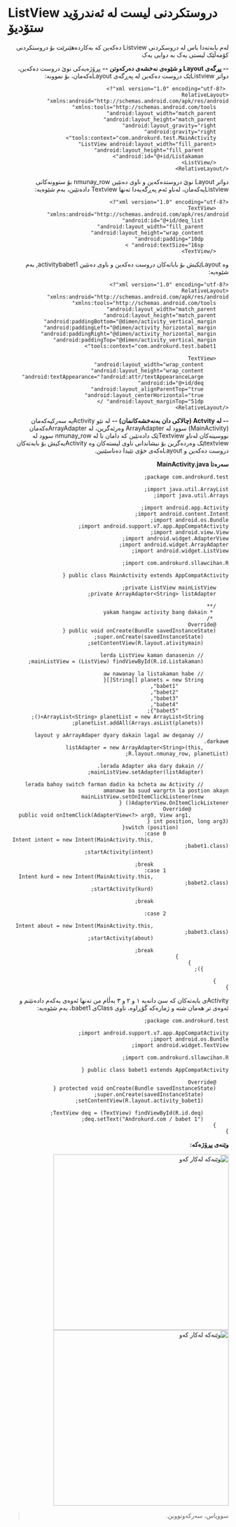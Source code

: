 # ListView دروستکردنی لیست لە ئەندرۆید ستۆدیۆ
<div dir=rtl>
لەم بابەتەدا باس لە دروسکردنی Listview دەکەین کە بەکاردەهێنرێت بۆ دروستکردنی کۆمەڵێک لیستی یەک بە دوایی یەک

<strong>-- پڕگەی Layout و شێوەی نەخشەی دەرکەوتن --</strong>
پڕۆژەیەکی نوێ دروست دەکەین، دواتر Listviewێک دروست دەکەین لە پەڕگەی Layoutەکەمان، بۆ نموونە:
<pre><code> &lt;?xml version="1.0" encoding="utf-8"?&gt;
&lt;RelativeLayout xmlns:android="http://schemas.android.com/apk/res/android"
    xmlns:tools="http://schemas.android.com/tools"
    android:layout_width="match_parent"
    android:layout_height="match_parent"
    android:layout_gravity="right"
    android:gravity="right"
    tools:context="com.androkurd.test.MainActivity"&gt;
    &lt;ListView android:layout_width="fill_parent"
        android:layout_height="fill_parent"
        android:id="@+id/Listakaman"&gt;
    &lt;/ListView&gt;
&lt;/RelativeLayout&gt;</code></pre>
دواتر Layout نوێ دروستدەکەین و ناوی دەنێین nmunay_row بۆ ستوونەکانی Listviewیەکەمان، لەناو ئەم پەڕگەیەدا تەنها Textview دادەنێین، بەم شێوەیە:
<pre><code>&lt;?xml version="1.0" encoding="utf-8"?&gt;
    &lt;TextView xmlns:android="http://schemas.android.com/apk/res/android"
        android:id="@+id/deq_list"
        android:layout_width="fill_parent"
        android:layout_height="wrap_content"
        android:padding="10dp"
        android:textSize="16sp" &gt;
    &lt;/TextView&gt;</code></pre>
وە Layoutێکیش بۆ باباتەکان دروست دەکەین و ناوی دەنێین activitybabet1, بەم شێوەیە:
<pre><code>&lt;?xml version="1.0" encoding="utf-8"?&gt;
&lt;RelativeLayout xmlns:android="http://schemas.android.com/apk/res/android"
    xmlns:tools="http://schemas.android.com/tools"
    android:layout_width="match_parent"
    android:layout_height="match_parent"
    android:paddingBottom="@dimen/activity_vertical_margin"
    android:paddingLeft="@dimen/activity_horizontal_margin"
    android:paddingRight="@dimen/activity_horizontal_margin"
    android:paddingTop="@dimen/activity_vertical_margin"
    tools:context="com.androkurd.test.babet1"&gt;

    &lt;TextView
        android:layout_width="wrap_content"
        android:layout_height="wrap_content"
        android:textAppearance="?android:attr/textAppearanceLarge"
        android:id="@+id/deq"
        android:layout_alignParentTop="true"
        android:layout_centerHorizontal="true"
        android:layout_marginTop="51dp" /&gt;
&lt;/RelativeLayout&gt;</code></pre>
<strong>-- لە Actvity (چالاکی دان بەنەخشەکانمان) --</strong>
لە نێو Activityیە سەرکیەکەمان (MainActivity) سوود لە ArrayAdapter وەرئەگرین، لە ArrayAdapterەکەمان نووسینەکان لەناو Textviewێک دادەنێین کە دامان نا لە nmunay_row سوود لە textviewێک وەردەگرین بۆ نیشاندانی ناوی لیستەکان وە Activityیەکیش بۆ بابەتەکان دروست دەکەین و Layoutەکەی خۆی تێیدا دەناسێنین.

<strong>سەرەتا MainActivity.java</strong>
<pre><code>package com.androkurd.test;

import java.util.ArrayList;
import java.util.Arrays;

import android.app.Activity;
import android.content.Intent;
import android.os.Bundle;
import android.support.v7.app.AppCompatActivity;
import android.view.View;
import android.widget.AdapterView;
import android.widget.ArrayAdapter;
import android.widget.ListView;

import com.androkurd.sllawcihan.R;

public class MainActivity extends AppCompatActivity {

    private ListView mainListView;
    private ArrayAdapter&lt;String&gt; listAdapter;

    /**
     * yakam hangaw activity bang dakain
     */
    @Override
    public void onCreate(Bundle savedInstanceState) {
        super.onCreate(savedInstanceState);
        setContentView(R.layout.ativitymain);

        // lerda ListView kaman danasenin
        mainListView = (ListView) findViewById(R.id.Listakaman);

        // aw nawanay la listakaman habe
        String[] planets = new String[]{
                "babet1",
                "babet2",
                "babet3",
                "babet4",
                "babet5"};
        ArrayList&lt;String&gt; planetList = new ArrayList&lt;String&gt;();
        planetList.addAll(Arrays.asList(planets));

        // layout y aArrayAdaper dyary dakain lagal aw deqanay darkawe.
        listAdapter = new ArrayAdapter&lt;String&gt;(this, R.layout.nmunay_row, planetList);

        // lerada Adapter aka dary dakain.
        mainListView.setAdapter(listAdapter);

        // lerada bahoy switch farman dadin ka bcheta aw Activity amanawe ba suud wargrtn la postion akayn
        mainListView.setOnItemClickListener(new AdapterView.OnItemClickListener() {
            @Override
            public void onItemClick(AdapterView&lt;?&gt; arg0, View arg1, int position, long arg3) {
                switch (position){
                    case 0:
                        Intent intent = new Intent(MainActivity.this, babet1.class);
                        startActivity(intent);

                        break;
                    case 1:
                        Intent kurd = new Intent(MainActivity.this, babet2.class);
                        startActivity(kurd);

                        break;

                    case 2:

                        Intent about = new Intent(MainActivity.this, babet3.class);
                        startActivity(about);

                        break;
                }
            }
        });

    }
}</code></pre>
Activityی بابەتەکان کە سێ دانەیە ١ و ٢ و ٣ بەڵام من تەنها ئەوەی یەکەم دادەنێنم و ئەوەی تر هەمان شتە و ژمارەکە گۆڕاوە، ناوی Classی babet1، بەم شێوەیە:
<pre><code>package com.androkurd.test;

import android.support.v7.app.AppCompatActivity;
import android.os.Bundle;
import android.widget.TextView;

import com.androkurd.sllawcihan.R;

public class babet1 extends AppCompatActivity {

    @Override
    protected void onCreate(Bundle savedInstanceState) {
        super.onCreate(savedInstanceState);
        setContentView(R.layout.activity_babet1);

        TextView deq = (TextView) findViewById(R.id.deq);
        deq.setText("Androkurd.com / babet 1");
    }
}</code></pre>
<strong>وێنەی پڕۆژەکە:</strong>

<img style="width: auto; height: 400px;" src="https://user-images.githubusercontent.com/42367292/44076451-e31589f0-9fa8-11e8-956e-280f0d5fad1b.png" alt="وێنەکە لەکار کەو" /><img style="width: auto; height: 400px;" src="https://user-images.githubusercontent.com/42367292/44076498-1180df92-9fa9-11e8-9972-b5db65f5afbe.png" alt="وێنەکە لەکار کەو" />
>  سووپاس، سەرکەوتووبن.
> 
</div>
